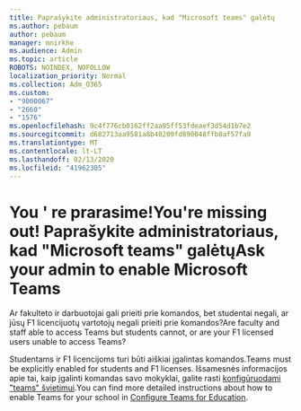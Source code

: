 ```yaml
---
title: Paprašykite administratoriaus, kad "Microsoft teams" galėtų
ms.author: pebaum
author: pebaum
manager: mnirkhe
ms.audience: Admin
ms.topic: article
ROBOTS: NOINDEX, NOFOLLOW
localization_priority: Normal
ms.collection: Adm_O365
ms.custom:
- "9000067"
- "2660"
- "1576"
ms.openlocfilehash: 9c4f776cb0162ff2aa95ff53fdeaef3d54d1b7e2
ms.sourcegitcommit: d682713aa9581a8b40209fd890048ffb8af57fa9
ms.translationtype: MT
ms.contentlocale: lt-LT
ms.lasthandoff: 02/13/2020
ms.locfileid: "41962305"
---
```

# <a name="youre-missing-out-ask-your-admin-to-enable-microsoft-teams"></a><span data-ttu-id="de509-102">You ' re prarasime!</span><span class="sxs-lookup"><span data-stu-id="de509-102">You're missing out!</span></span> <span data-ttu-id="de509-103">Paprašykite administratoriaus, kad "Microsoft teams" galėtų</span><span class="sxs-lookup"><span data-stu-id="de509-103">Ask your admin to enable Microsoft Teams</span></span>

<span data-ttu-id="de509-104">Ar fakulteto ir darbuotojai gali prieiti prie komandos, bet studentai negali, ar jūsų F1 licencijuotų vartotojų negali prieiti prie komandos?</span><span class="sxs-lookup"><span data-stu-id="de509-104">Are faculty and staff able to access Teams but students cannot, or are your F1 licensed users unable to access Teams?</span></span>

<span data-ttu-id="de509-105">Studentams ir F1 licencijoms turi būti aiškiai įgalintas komandos.</span><span class="sxs-lookup"><span data-stu-id="de509-105">Teams must be explicitly enabled for students and F1 licenses.</span></span> <span data-ttu-id="de509-106">Išsamesnės informacijos apie tai, kaip įgalinti komandas savo mokyklai, galite rasti [konfigūruodami "teams" švietimui](https://docs.microsoft.com/microsoft-365/education/deploy/set-up-teams-for-education).</span><span class="sxs-lookup"><span data-stu-id="de509-106">You can find more detailed instructions about how to enable Teams for your school in [Configure Teams for Education](https://docs.microsoft.com/microsoft-365/education/deploy/set-up-teams-for-education).</span></span> 